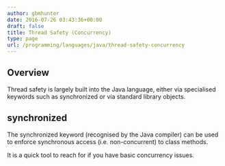 ```yaml
---
author: gbmhunter
date: 2016-07-26 03:43:36+00:00
draft: false
title: Thread Safety (Concurrency)
type: page
url: /programming/languages/java/thread-safety-concurrency
---
```


## Overview

Thread safety is largely built into the Java language, either via specialised keywords such as synchronized or via standard library objects.

## synchronized

The synchronized keyword (recognised by the Java compiler) can be used to enforce synchronous access (i.e. non-concurrent) to class methods.

It is a quick tool to reach for if you have basic concurrency issues.

